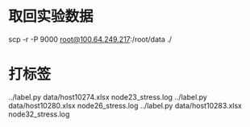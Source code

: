 # 取回实验数据

scp -r -P 9000 root@100.64.249.217:/root/data ./


# 打标签
../label.py data/host10274.xlsx node23_stress.log
../label.py data/host10280.xlsx node26_stress.log
../label.py data/host10283.xlsx node32_stress.log